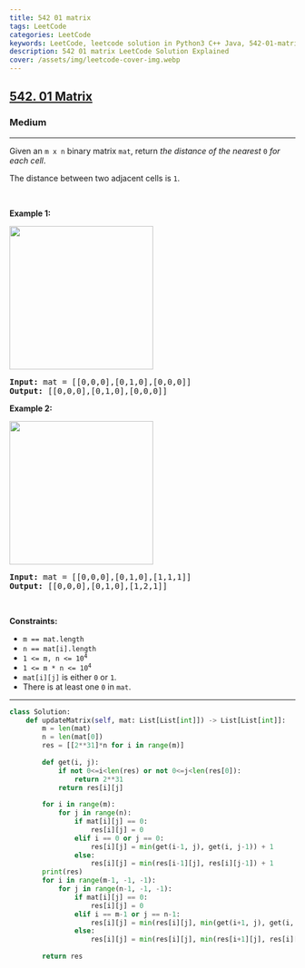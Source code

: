 ```yaml
---
title: 542 01 matrix
tags: LeetCode
categories: LeetCode
keywords: LeetCode, leetcode solution in Python3 C++ Java, 542-01-matrix solution
description: 542 01 matrix LeetCode Solution Explained
cover: /assets/img/leetcode-cover-img.webp
---
```





<h2><a href="https://leetcode.com/problems/01-matrix/">542. 01 Matrix</a></h2><h3>Medium</h3><hr><div><p>Given an <code>m x n</code> binary matrix <code>mat</code>, return <em>the distance of the nearest </em><code>0</code><em> for each cell</em>.</p>

<p>The distance between two adjacent cells is <code>1</code>.</p>

<p>&nbsp;</p>
<p><strong>Example 1:</strong></p>
<img alt="" src="https://assets.leetcode.com/uploads/2021/04/24/01-1-grid.jpg" style="width: 253px; height: 253px;">
<pre><strong>Input:</strong> mat = [[0,0,0],[0,1,0],[0,0,0]]
<strong>Output:</strong> [[0,0,0],[0,1,0],[0,0,0]]
</pre>

<p><strong>Example 2:</strong></p>
<img alt="" src="https://assets.leetcode.com/uploads/2021/04/24/01-2-grid.jpg" style="width: 253px; height: 253px;">
<pre><strong>Input:</strong> mat = [[0,0,0],[0,1,0],[1,1,1]]
<strong>Output:</strong> [[0,0,0],[0,1,0],[1,2,1]]
</pre>

<p>&nbsp;</p>
<p><strong>Constraints:</strong></p>

<ul>
	<li><code>m == mat.length</code></li>
	<li><code>n == mat[i].length</code></li>
	<li><code>1 &lt;= m, n &lt;= 10<sup>4</sup></code></li>
	<li><code>1 &lt;= m * n &lt;= 10<sup>4</sup></code></li>
	<li><code>mat[i][j]</code> is either <code>0</code> or <code>1</code>.</li>
	<li>There is at least one <code>0</code> in <code>mat</code>.</li>
</ul>
</div>

---




```python
class Solution:
    def updateMatrix(self, mat: List[List[int]]) -> List[List[int]]:
        m = len(mat)
        n = len(mat[0])
        res = [[2**31]*n for i in range(m)]
        
        def get(i, j):
            if not 0<=i<len(res) or not 0<=j<len(res[0]):
                return 2**31
            return res[i][j]
        
        for i in range(m):
            for j in range(n):
                if mat[i][j] == 0:
                    res[i][j] = 0
                elif i == 0 or j == 0:
                    res[i][j] = min(get(i-1, j), get(i, j-1)) + 1
                else:
                    res[i][j] = min(res[i-1][j], res[i][j-1]) + 1
        print(res)
        for i in range(m-1, -1, -1):
            for j in range(n-1, -1, -1):
                if mat[i][j] == 0:
                    res[i][j] = 0
                elif i == m-1 or j == n-1:
                    res[i][j] = min(res[i][j], min(get(i+1, j), get(i, j+1)) + 1)
                else:
                    res[i][j] = min(res[i][j], min(res[i+1][j], res[i][j+1]) + 1)
        
        return res
                    
                    
                    
```
